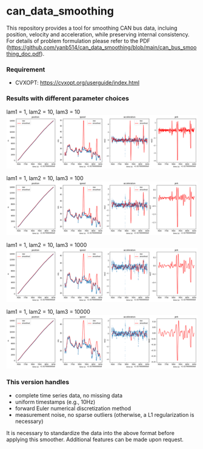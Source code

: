# can_data_smoothing

This repository provides a tool for smoothing CAN bus data, incluing position, velocity and acceleration, while preserving internal consistency.
For details of problem formulation please refer to the PDF (https://github.com/yanb514/can_data_smoothing/blob/main/can_bus_smoothing_doc.pdf).

### Requirement
- CVXOPT: https://cvxopt.org/userguide/index.html

### Results with different parameter choices
lam1 = 1, lam2 = 10, lam3 = 10
![](https://github.com/yanb514/can_data_smoothing/blob/main/figures/1_10_10.png)

lam1 = 1, lam2 = 10, lam3 = 100
![](https://github.com/yanb514/can_data_smoothing/blob/main/figures/1_10_100.png)

lam1 = 1, lam2 = 10, lam3 = 1000
![](https://github.com/yanb514/can_data_smoothing/blob/main/figures/1_10_1000.png)

lam1 = 1, lam2 = 10, lam3 = 10000
![](https://github.com/yanb514/can_data_smoothing/blob/main/figures/1_10_10000.png)

### This version handles
- complete time series data, no missing data
- uniform timestamps (e.g., 10Hz)
- forward Euler numerical discretization method
- measurement noise, no sparse outliers (otherwise, a L1 regularization is necessary)

It is necessary to standardize the data into the above format before applying this smoother. Additional features can be made upon request.
